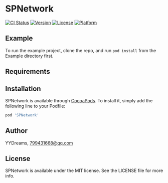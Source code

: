 # SPNetwork

[![CI Status](https://img.shields.io/travis/YYDreams/SPNetwork.svg?style=flat)](https://travis-ci.org/YYDreams/SPNetwork)
[![Version](https://img.shields.io/cocoapods/v/SPNetwork.svg?style=flat)](https://cocoapods.org/pods/SPNetwork)
[![License](https://img.shields.io/cocoapods/l/SPNetwork.svg?style=flat)](https://cocoapods.org/pods/SPNetwork)
[![Platform](https://img.shields.io/cocoapods/p/SPNetwork.svg?style=flat)](https://cocoapods.org/pods/SPNetwork)

## Example

To run the example project, clone the repo, and run `pod install` from the Example directory first.

## Requirements

## Installation

SPNetwork is available through [CocoaPods](https://cocoapods.org). To install
it, simply add the following line to your Podfile:

```ruby
pod 'SPNetwork'
```

## Author

YYDreams, 799431668@qq.com

## License

SPNetwork is available under the MIT license. See the LICENSE file for more info.
